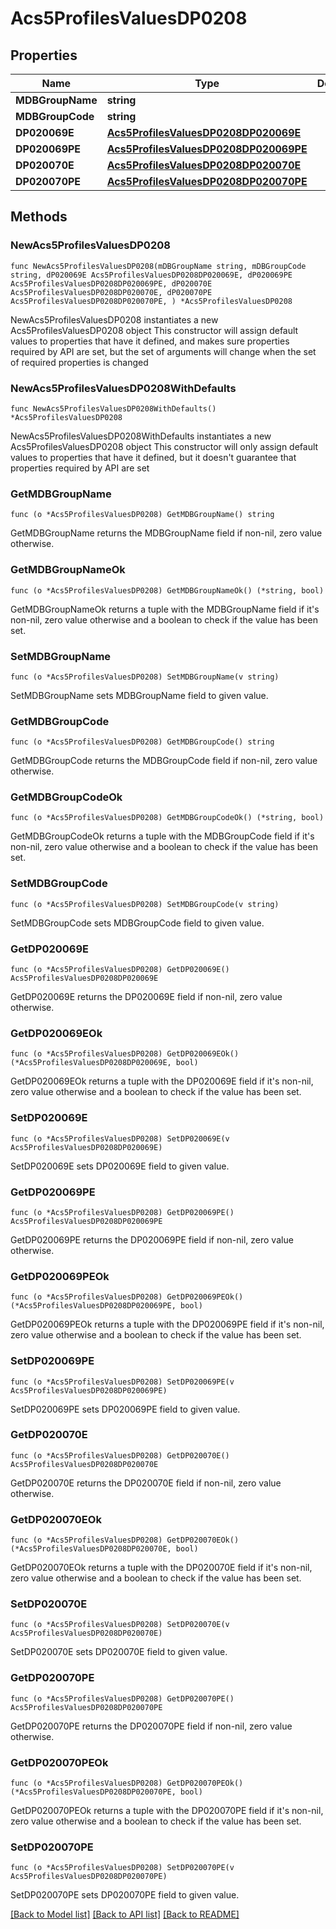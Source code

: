 # Acs5ProfilesValuesDP0208

## Properties

Name | Type | Description | Notes
------------ | ------------- | ------------- | -------------
**MDBGroupName** | **string** |  | 
**MDBGroupCode** | **string** |  | 
**DP020069E** | [**Acs5ProfilesValuesDP0208DP020069E**](Acs5ProfilesValuesDP0208DP020069E.md) |  | 
**DP020069PE** | [**Acs5ProfilesValuesDP0208DP020069PE**](Acs5ProfilesValuesDP0208DP020069PE.md) |  | 
**DP020070E** | [**Acs5ProfilesValuesDP0208DP020070E**](Acs5ProfilesValuesDP0208DP020070E.md) |  | 
**DP020070PE** | [**Acs5ProfilesValuesDP0208DP020070PE**](Acs5ProfilesValuesDP0208DP020070PE.md) |  | 

## Methods

### NewAcs5ProfilesValuesDP0208

`func NewAcs5ProfilesValuesDP0208(mDBGroupName string, mDBGroupCode string, dP020069E Acs5ProfilesValuesDP0208DP020069E, dP020069PE Acs5ProfilesValuesDP0208DP020069PE, dP020070E Acs5ProfilesValuesDP0208DP020070E, dP020070PE Acs5ProfilesValuesDP0208DP020070PE, ) *Acs5ProfilesValuesDP0208`

NewAcs5ProfilesValuesDP0208 instantiates a new Acs5ProfilesValuesDP0208 object
This constructor will assign default values to properties that have it defined,
and makes sure properties required by API are set, but the set of arguments
will change when the set of required properties is changed

### NewAcs5ProfilesValuesDP0208WithDefaults

`func NewAcs5ProfilesValuesDP0208WithDefaults() *Acs5ProfilesValuesDP0208`

NewAcs5ProfilesValuesDP0208WithDefaults instantiates a new Acs5ProfilesValuesDP0208 object
This constructor will only assign default values to properties that have it defined,
but it doesn't guarantee that properties required by API are set

### GetMDBGroupName

`func (o *Acs5ProfilesValuesDP0208) GetMDBGroupName() string`

GetMDBGroupName returns the MDBGroupName field if non-nil, zero value otherwise.

### GetMDBGroupNameOk

`func (o *Acs5ProfilesValuesDP0208) GetMDBGroupNameOk() (*string, bool)`

GetMDBGroupNameOk returns a tuple with the MDBGroupName field if it's non-nil, zero value otherwise
and a boolean to check if the value has been set.

### SetMDBGroupName

`func (o *Acs5ProfilesValuesDP0208) SetMDBGroupName(v string)`

SetMDBGroupName sets MDBGroupName field to given value.


### GetMDBGroupCode

`func (o *Acs5ProfilesValuesDP0208) GetMDBGroupCode() string`

GetMDBGroupCode returns the MDBGroupCode field if non-nil, zero value otherwise.

### GetMDBGroupCodeOk

`func (o *Acs5ProfilesValuesDP0208) GetMDBGroupCodeOk() (*string, bool)`

GetMDBGroupCodeOk returns a tuple with the MDBGroupCode field if it's non-nil, zero value otherwise
and a boolean to check if the value has been set.

### SetMDBGroupCode

`func (o *Acs5ProfilesValuesDP0208) SetMDBGroupCode(v string)`

SetMDBGroupCode sets MDBGroupCode field to given value.


### GetDP020069E

`func (o *Acs5ProfilesValuesDP0208) GetDP020069E() Acs5ProfilesValuesDP0208DP020069E`

GetDP020069E returns the DP020069E field if non-nil, zero value otherwise.

### GetDP020069EOk

`func (o *Acs5ProfilesValuesDP0208) GetDP020069EOk() (*Acs5ProfilesValuesDP0208DP020069E, bool)`

GetDP020069EOk returns a tuple with the DP020069E field if it's non-nil, zero value otherwise
and a boolean to check if the value has been set.

### SetDP020069E

`func (o *Acs5ProfilesValuesDP0208) SetDP020069E(v Acs5ProfilesValuesDP0208DP020069E)`

SetDP020069E sets DP020069E field to given value.


### GetDP020069PE

`func (o *Acs5ProfilesValuesDP0208) GetDP020069PE() Acs5ProfilesValuesDP0208DP020069PE`

GetDP020069PE returns the DP020069PE field if non-nil, zero value otherwise.

### GetDP020069PEOk

`func (o *Acs5ProfilesValuesDP0208) GetDP020069PEOk() (*Acs5ProfilesValuesDP0208DP020069PE, bool)`

GetDP020069PEOk returns a tuple with the DP020069PE field if it's non-nil, zero value otherwise
and a boolean to check if the value has been set.

### SetDP020069PE

`func (o *Acs5ProfilesValuesDP0208) SetDP020069PE(v Acs5ProfilesValuesDP0208DP020069PE)`

SetDP020069PE sets DP020069PE field to given value.


### GetDP020070E

`func (o *Acs5ProfilesValuesDP0208) GetDP020070E() Acs5ProfilesValuesDP0208DP020070E`

GetDP020070E returns the DP020070E field if non-nil, zero value otherwise.

### GetDP020070EOk

`func (o *Acs5ProfilesValuesDP0208) GetDP020070EOk() (*Acs5ProfilesValuesDP0208DP020070E, bool)`

GetDP020070EOk returns a tuple with the DP020070E field if it's non-nil, zero value otherwise
and a boolean to check if the value has been set.

### SetDP020070E

`func (o *Acs5ProfilesValuesDP0208) SetDP020070E(v Acs5ProfilesValuesDP0208DP020070E)`

SetDP020070E sets DP020070E field to given value.


### GetDP020070PE

`func (o *Acs5ProfilesValuesDP0208) GetDP020070PE() Acs5ProfilesValuesDP0208DP020070PE`

GetDP020070PE returns the DP020070PE field if non-nil, zero value otherwise.

### GetDP020070PEOk

`func (o *Acs5ProfilesValuesDP0208) GetDP020070PEOk() (*Acs5ProfilesValuesDP0208DP020070PE, bool)`

GetDP020070PEOk returns a tuple with the DP020070PE field if it's non-nil, zero value otherwise
and a boolean to check if the value has been set.

### SetDP020070PE

`func (o *Acs5ProfilesValuesDP0208) SetDP020070PE(v Acs5ProfilesValuesDP0208DP020070PE)`

SetDP020070PE sets DP020070PE field to given value.



[[Back to Model list]](../README.md#documentation-for-models) [[Back to API list]](../README.md#documentation-for-api-endpoints) [[Back to README]](../README.md)


